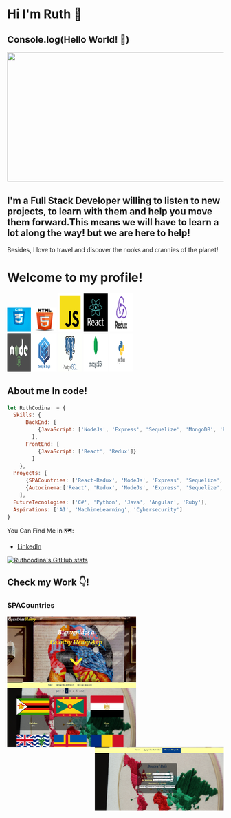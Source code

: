 # Hi I'm Ruth 👋
## Console.log(Hello World! 💛)
<!--   ![Ruth CODINA (1)](https://user-images.githubusercontent.com/78045339/124202547-2ed0f200-daa0-11eb-8741-4be5831794a4.gif) -->
  <img src="https://user-images.githubusercontent.com/78045339/124202547-2ed0f200-daa0-11eb-8741-4be5831794a4.gif" width="1000" height="300" />

## I'm a Full Stack Developer willing to listen to new projects, to learn with them and help you move them forward.This means we will have to learn a lot along the way! but we are here to help!

Besides, I love to travel and discover the nooks and crannies of the planet!

# Welcome to my profile!
<p>
  <code><img width="11%" src="https://github.com/RuthCodina/RuthCodina/blob/main/Imagenes/CSS3.jpg"></code>
  <code><img width="11%" src="https://github.com/RuthCodina/RuthCodina/blob/main/Imagenes/HTML5.png"></code>
  <code><img width="11%" height="90px" src="https://github.com/RuthCodina/RuthCodina/blob/main/Imagenes/JS.png"></code>
  <code><img width="11%" height="90px" src="https://github.com/RuthCodina/RuthCodina/blob/main/Imagenes/React.png"></code>
  <code><img width="11%" height="90px" src="https://github.com/RuthCodina/RuthCodina/blob/main/Imagenes/redux.jpg"></code>
   <br />
  <code><img width="11%"  height="90px"src="https://github.com/RuthCodina/RuthCodina/blob/main/Imagenes/node.png"></code>
  <code><img width="11%" height="90px" src="https://github.com/RuthCodina/RuthCodina/blob/main/Imagenes/sequelize.png"></code>
  <code><img width="11%" height="90px" src="https://github.com/RuthCodina/RuthCodina/blob/main/Imagenes/postgreSQL.png"></code>
  <code><img width="11%" height="90px" src="https://github.com/RuthCodina/RuthCodina/blob/main/Imagenes/nomgoDB.jpg"></code>
  <code><img width="11%" height="90px" src="https://github.com/RuthCodina/RuthCodina/blob/main/Imagenes/Python.png"></code>
  <br />
 </p> 
  
## About me In code!
```js
let RuthCodina  = {
  Skills: {
      BackEnd: [
          {JavaScript: ['NodeJs', 'Express', 'Sequelize', 'MongoDB', 'PostgreSQL']}
        ],
      FrontEnd: [
          {JavaScript: ['React', 'Redux']}
        ]
    },
  Proyects: [
      {SPACountries: ['React-Redux', 'NodeJs', 'Express', 'Sequelize','PostgreSQL']},
      {Autocinema:['React', 'Redux', 'NodeJs', 'Express', 'Sequelize', 'Passport']}
    ],
  FutureTecnologies: ['C#', 'Python', 'Java', 'Angular', 'Ruby'],
  Aspirations: ['AI', 'MachineLearning', 'Cybersecurity']
}
```
You Can Find Me in 🗺️:

- [LinkedIn](www.linkedin.com/in/Ruthcodina)

[![Ruthcodina's GitHub stats](https://github-readme-stats.vercel.app/api?username=Ruthcodina)](https://github.com/anuraghazra/github-readme-stats)

## Check my Work 👇! 
### SPACountries
<div>
<img align="left"  width= "300px" src='Landin Page.png' />
<img align="center" width= "300px" src='https://github.com/RuthCodina/RuthCodina/blob/main/Imagenes/PrincipalCountries.png' />
<img align="right" width= "300px" src='https://github.com/RuthCodina/RuthCodina/blob/main/Imagenes/buscqueda%20Countries.png'/>
<div/>
<!--
**RuthCodina/RuthCodina** is a ✨ _special_ ✨ repository because its `README.md` (this file) appears on your GitHub profile.

Here are some ideas to get you started:

- 🔭 I’m currently working on ...
- 🌱 I’m currently learning ...
- 👯 I’m looking to collaborate on ...
- 🤔 I’m looking for help with ...
- 💬 Ask me about ...
- 📫 How to reach me: ...
- 😄 Pronouns: ...
- ⚡ Fun fact: ...
-->
